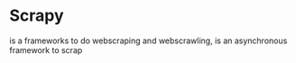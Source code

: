# Scrapy

is a frameworks to do webscraping and webscrawling, is an asynchronous framework to scrap
